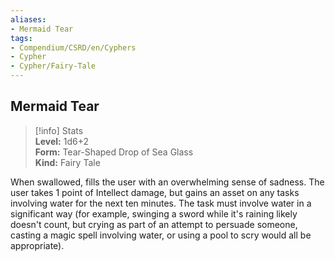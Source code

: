 ```yaml
---
aliases:
- Mermaid Tear
tags:
- Compendium/CSRD/en/Cyphers
- Cypher
- Cypher/Fairy-Tale
---
```


  
## Mermaid Tear  
>[!info] Stats  
> **Level:** 1d6+2  
> **Form:** Tear-Shaped Drop of Sea Glass  
> **Kind:** Fairy Tale
  
When swallowed, fills the user with an overwhelming sense of sadness. The user takes 1 point of Intellect damage, but gains an asset on any tasks involving water for the next ten minutes. The task must involve water in a significant way (for example, swinging a sword while it's raining likely doesn't count, but crying as part of an attempt to persuade someone, casting a magic spell involving water, or using a pool to scry would all be appropriate).